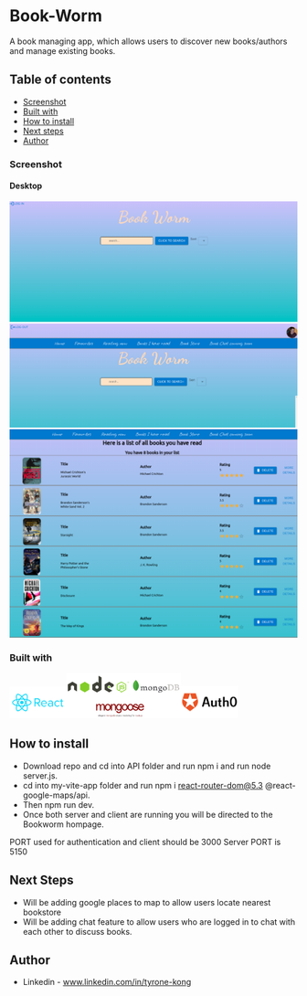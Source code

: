 # Book-Worm

A book managing app, which allows users to discover new books/authors and manage existing books. 
## Table of contents

  - [Screenshot](#screenshot)
  - [Built with](#built-with)
  - [How to install](#how-to-install)
  - [Next steps](#next-steps)
- [Author](#author)


### Screenshot

#### Desktop

![](./images/bookwormscreenshot1.png)
![](./images/bookwormscreenshot2.png)
![](./images/bookwormscreenshot3.png)



### Built with

<img src="./images/react-logo.jpg" width="100"/><img src="./images/backend.png" width="200"/><img src="./images/auth0.png" width="100"/>

## How to install

* Download repo and cd into API folder and run npm i and run node server.js.
*  cd into my-vite-app folder and run npm i react-router-dom@5.3 @react-google-maps/api.
* Then npm run dev.
* Once both server and client are running you will be directed to the Bookworm hompage.




PORT used for authentication and client should be 3000
Server PORT is 5150

## Next Steps
* Will be adding google places to map to allow users locate nearest bookstore
* Will be adding chat feature to allow users who are logged in to chat with each other to discuss books.



## Author

- Linkedin - www.linkedin.com/in/tyrone-kong
